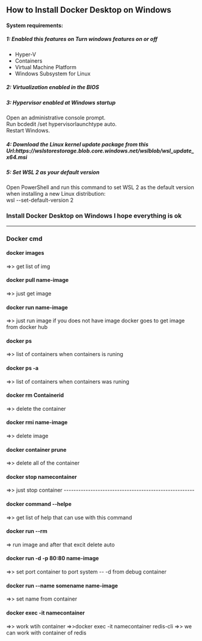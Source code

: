 # <h2>How to Install Docker Desktop on Windows</h2>
<h4>System requirements:</h4>
<h5>1: Enabled this features on Turn windows features on or off </h5>
<ul>
  <li>Hyper-V</li>
  <li>Containers</li>
  <li>Virtual Machine Platform</li>
  <li>Windows Subsystem for Linux</li>
</ul>

<h5>2: Virtualization enabled in the BIOS </h5>
<h5>3: Hypervisor enabled at Windows startup </h5>
<span> Open an administrative console prompt.<br>Run bcdedit /set hypervisorlaunchtype auto.<br>Restart Windows.
<h5>4: Download the Linux kernel update package from this Url:https://wslstorestorage.blob.core.windows.net/wslblob/wsl_update_x64.msi</h5>
<h5>5: Set WSL 2 as your default version </h5>
<span>Open PowerShell and run this command to set WSL 2 as the default version when installing a new Linux distribution:<br>
wsl --set-default-version 2<span>
<h3>Install Docker Desktop on Windows I hope everything is ok</h3>
<hr/>
<h3>Docker cmd</h3>
<h4>docker images </h4> =>> get list of img
<h4>docker pull name-image </h4> =>> just get image 
<h4>docker run name-image </h4> =>> just run image if you does not have image docker goes to get image from docker hub
<h4>docker ps </h4> =>> list of containers when containers is runing
<h4>docker ps -a </h4> =>> list of containers when containers was runing
<h4>docker rm Containerid </h4> =>> delete the container
<h4>docker rmi name-image </h4> =>> delete image
<h4>docker container prune </h4> =>> delete all of the container
<h4>docker stop namecontainer </h4> =>> just stop container
------------------------------------------------------
<h4>docker command --helpe </h4> =>> get list of help that can use with this command

<h4>docker run --rm </h4> => run image and after that excit delete auto
<h4>docker run -d -p 80:80 name-image </h4> =>> set port container to port system -- -d from debug container
<h4>docker run  --name somename name-image </h4> =>> set name from container
<h4>docker exec -it namecontainer </h4> =>> work wtih container =>>docker exec -it namecontainer redis-cli =>> we can work with container of redis

